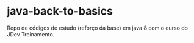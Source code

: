 # java-back-to-basics
Repo de códigos de estudo (reforço da base) em java 8 com o curso do JDev Treinamento.
